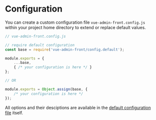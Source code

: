 # Configuration

You can create a custom configuration file `vue-admin-front.config.js` within your project home directory to extend or replace default values.

```javascript
// vue-admin-front.config.js

// require default configuration
const base = require('vue-admin-front/config.default');

module.exports = {
    ...base,
    { /* your configuration is here */ }
};

// OR

module.exports = Object.assign(base, {
    /* your configuration is here */
});
```

All options and their desciptions are available in the [default configuration file](https://github.com/mrTimofey/vue-admin/blob/master/config.default.js) itself.